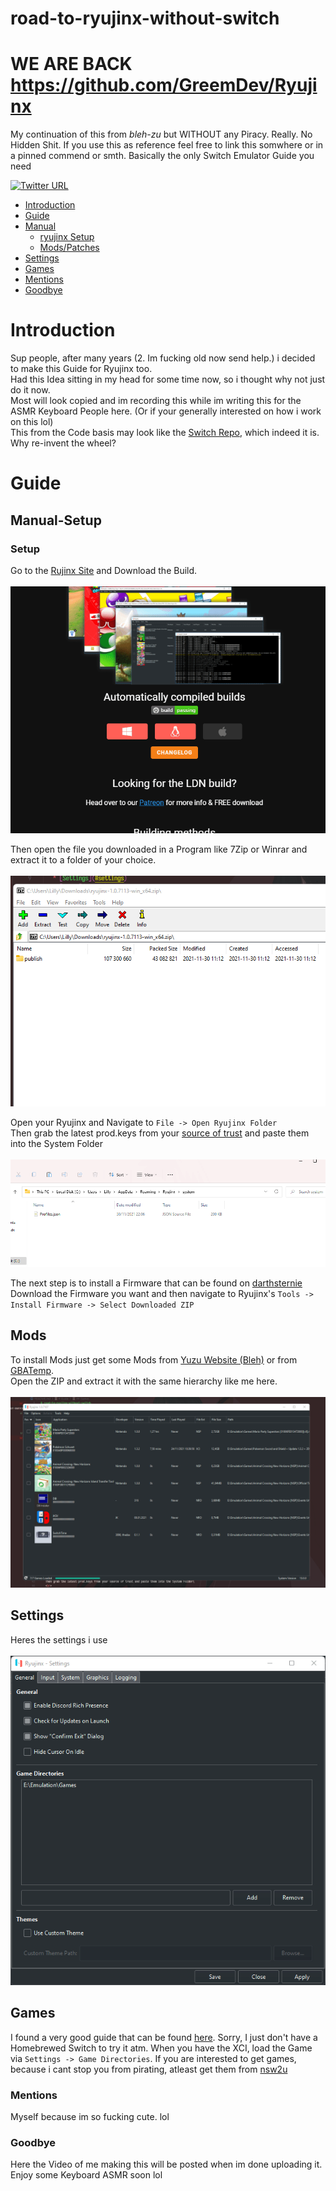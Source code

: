 # road-to-ryujinx-without-switch

# WE ARE BACK https://github.com/GreemDev/Ryujinx

My continuation of this from *bleh-zu* but WITHOUT any Piracy. Really.
No Hidden Shit. If you use this as reference feel free to link this somwhere or in a pinned commend or smth.
Basically the only Switch Emulator Guide you need

[![Twitter URL](https://img.shields.io/twitter/url?label=Follow%20me&style=social&url=https%3A%2F%2Ftwitter.com%2Fherxayah)](https://twitter.com/HerXayah)

   * [Introduction](#introduction)
   * [Guide](#guide)
   * [Manual](#manual-setup)
      * [ryujinx&nbsp;Setup](#setup)
      * [Mods/Patches](#mods)
   * [Settings](#settings)
   * [Games](#games)
   * [Mentions](#mentions)
   * [Goodbye](#goodbye)

   # Introduction

   Sup people,
   after many years (2. Im fucking old now send help.) i decided to make this Guide for Ryujinx too.\
   Had this Idea sitting in my head for some time now, so i thought why not just do it now.\
   Most will look copied and im recording this while im writing this for the ASMR Keyboard People here. (Or if your generally interested on how i work on this lol)\
   This from the Code basis may look like the [Switch Repo](https://github.com/PrincessAkira/road-to-yuzu-without-switch), which indeed it is. Why re-invent the wheel?

   # Guide
   
   ## Manual-Setup

   ### Setup

   Go to the [Rujinx Site](https://ryujinx.org/download) and Download the Build.\
   <br>
   ![Download](Imgs/Download.gif)

   Then open the file you downloaded in a Program like 7Zip or Winrar and extract it to a folder of your choice.\
   <br>
   ![Extract](Imgs/Extract.gif)
   
   Open your Ryujinx and Navigate to `File -> Open Ryujinx Folder`\
   Then grab the latest prod.keys from your [source of trust](https://rentry.org/128bbkeys) and paste them into the System Folder\
   <br>
   ![Keys](Imgs/Keys.gif)

   The next step is to install a Firmware that can be found on [darthsternie](https://darthsternie.net/switch-firmwares/)\
   Download the Firmware you want and then navigate to Ryujinx's `Tools -> Install Firmware -> Select Downloaded ZIP` 

   ## Mods

   To install Mods just get some Mods from [Yuzu Website (Bleh)](https://yuzu-emu.org/wiki/switch-mods/) or from [GBATemp](https://gbatemp.net/forums/nintendo-switch.283/).\
   Open the ZIP and extract it with the same hierarchy like me here.\
   <br>
   ![Mods](Imgs/Mods.gif)

   ## Settings

   Heres the settings i use\
   <br>
   ![Settings](Imgs/Settings.gif)

   ## Games

   I found a very good guide that can be found [here](https://rentry.co/SwitchHackingIsEasy/).
   Sorry, I just don't have a Homebrewed Switch to try it atm.
   When you have the XCI, load the Game via `Settings -> Game Directories`.
   If you are interested to get games, because i cant stop you from pirating, atleast get them from [nsw2u](https://nsw2u.net/)

   ### Mentions

   Myself because im so fucking cute. lol

   ### Goodbye

   Here the Video of me making this will be posted when im done uploading it. Enjoy some Keyboard ASMR soon lol
